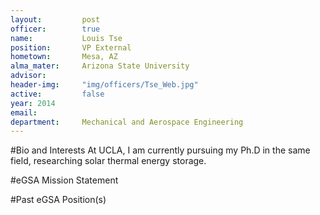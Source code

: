 ```yaml
---
layout:     	post
officer:        true
name:      		Louis Tse
position: 		VP External
hometown: 		Mesa, AZ
alma_mater: 	Arizona State University
advisor: 		
header-img: 	"img/officers/Tse_Web.jpg"
active: 		false
year: 2014
email: 			
department: 	Mechanical and Aerospace Engineering
---
```


#Bio and Interests
At UCLA, I am currently pursuing my Ph.D in the same field, researching solar thermal energy storage.

#eGSA Mission Statement


#Past eGSA Position(s)
